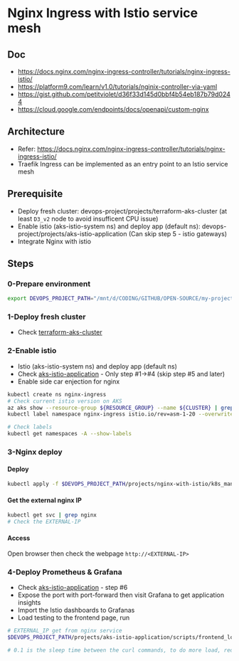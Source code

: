# Nginx Ingress with Istio service mesh

## Doc

- https://docs.nginx.com/nginx-ingress-controller/tutorials/nginx-ingress-istio/
- https://platform9.com/learn/v1.0/tutorials/nginix-controller-via-yaml
- https://gist.github.com/petitviolet/d36f33d145d0bbf4b54eb187b79d0244
- https://cloud.google.com/endpoints/docs/openapi/custom-nginx

## Architecture

- Refer: https://docs.nginx.com/nginx-ingress-controller/tutorials/nginx-ingress-istio/
- Traefik Ingress can be implemented as an entry point to an Istio service mesh

## Prerequisite

- Deploy fresh cluster: devops-project/projects/terraform-aks-cluster (at least `D3_v2` node to avoid insufficent CPU issue)
- Enable istio (aks-istio-system ns) and deploy app (default ns): devops-project/projects/aks-istio-application (Can skip step 5 - istio gateways)
- Integrate Nginx with istio

## Steps

### 0-Prepare environment

```bash
export DEVOPS_PROJECT_PATH="/mnt/d/CODING/GITHUB/OPEN-SOURCE/my-project/devops-project"
```

### 1-Deploy fresh cluster

- Check [terraform-aks-cluster](../terraform-aks-cluster/)

### 2-Enable istio

- Istio (aks-istio-system ns) and deploy app (default ns)
- Check [aks-istio-application](../aks-istio-application/) - Only step #1->#4 (skip step #5 and later)
- Enable side car enjection for nginx

```bash
kubectl create ns nginx-ingress
# Check current istio version on AKS
az aks show --resource-group ${RESOURCE_GROUP} --name ${CLUSTER} | grep asm
kubectl label namespace nginx-ingress istio.io/rev=asm-1-20 --overwrite

# Check labels
kubectl get namespaces -A --show-labels
```

### 3-Nginx deploy

#### Deploy

```bash
kubectl apply -f $DEVOPS_PROJECT_PATH/projects/nginx-with-istio/k8s_manifest/nginx_deployment.yaml
```

#### Get the external nginx IP

```bash
kubectl get svc | grep nginx
# Check the EXTERNAL-IP
```

#### Access

Open browser then check the webpage `http://<EXTERNAL-IP>`

### 4-Deploy Prometheus & Grafana

- Check [aks-istio-application](../aks-istio-application/) - step #6
- Expose the port with port-forward then visit Grafana to get application insights
- Import the Istio dashboards to Grafanas
- Load testing to the frontend page, run

```bash
# EXTERNAL_IP get from nginx service
$DEVOPS_PROJECT_PATH/projects/aks-istio-application/scripts/frontend_load_testing.sh "$EXTERNAL_IP" "0.1"

# 0.1 is the sleep time between the curl commands, to do more load, reduce that value
```
